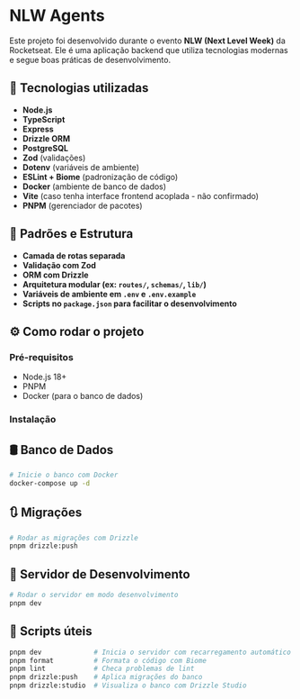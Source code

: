# NLW Agents

Este projeto foi desenvolvido durante o evento **NLW (Next Level Week)** da Rocketseat. Ele é uma aplicação backend que utiliza tecnologias modernas e segue boas práticas de desenvolvimento.

## 🚀 Tecnologias utilizadas

- **Node.js**
- **TypeScript**
- **Express**
- **Drizzle ORM**
- **PostgreSQL**
- **Zod** (validações)
- **Dotenv** (variáveis de ambiente)
- **ESLint + Biome** (padronização de código)
- **Docker** (ambiente de banco de dados)
- **Vite** (caso tenha interface frontend acoplada - não confirmado)
- **PNPM** (gerenciador de pacotes)

## 🧱 Padrões e Estrutura

- **Camada de rotas separada**
- **Validação com Zod**
- **ORM com Drizzle**
- **Arquitetura modular (ex: `routes/`, `schemas/`, `lib/`)**
- **Variáveis de ambiente em `.env` e `.env.example`**
- **Scripts no `package.json` para facilitar o desenvolvimento**

## ⚙️ Como rodar o projeto

### Pré-requisitos

- Node.js 18+
- PNPM
- Docker (para o banco de dados)

### Instalação

## 🛢 Banco de Dados

```bash
# Inicie o banco com Docker
docker-compose up -d
```
## 🔃 Migrações

```bash
# Rodar as migrações com Drizzle
pnpm drizzle:push
```

## 🧪 Servidor de Desenvolvimento

```bash
# Rodar o servidor em modo desenvolvimento
pnpm dev
```
## 📁 Scripts úteis

```bash
pnpm dev             # Inicia o servidor com recarregamento automático
pnpm format          # Formata o código com Biome
pnpm lint            # Checa problemas de lint
pnpm drizzle:push    # Aplica migrações do banco
pnpm drizzle:studio  # Visualiza o banco com Drizzle Studio
